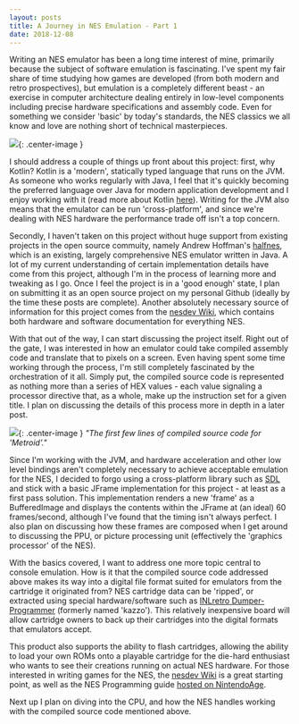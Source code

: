 ```yaml
---
layout: posts
title: A Journey in NES Emulation - Part 1
date: 2018-12-08
---
```


Writing an NES emulator has been a long time interest of mine, primarily because the subject of software emulation is fascinating. I've spent my fair share of time studying how games are developed (from both modern and retro prospectives), but emulation is a completely different beast - an exercise in computer architecture dealing entirely in low-level components including precise hardware specifications and assembly code. Even for something we consider 'basic' by today's standards, the NES classics we all know and love are nothing short of technical masterpieces.

![](https://chadramsey.github.io/assets/images/2018/nes-emu-one.PNG){: .center-image }

I should address a couple of things up front about this project: first, why Kotlin? Kotlin is a 'modern', statically typed language that runs on the JVM. As someone who works regularly with Java, I feel that it's quickly becoming the preferred language over Java for modern application development and I enjoy working with it (read more about Kotlin [here](https://kotlinlang.org/)). Writing for the JVM also means that the emulator can be run 'cross-platform', and since we're dealing with NES hardware the performance trade off isn't a top concern.

Secondly, I haven't taken on this project without huge support from existing projects in the open source commuity, namely Andrew Hoffman's [halfnes](https://github.com/andrew-hoffman/halfnes), which is an existing, largely comprehensive NES emulator written in Java. A lot of my current understanding of certain implementation details have come from this project, although I'm in the process of learning more and tweaking as I go. Once I feel the project is in a 'good enough' state, I plan on submitting it as an open source project on my personal Github (ideally by the time these posts are complete). Another absolutely necessary source of information for this project comes from the [nesdev Wiki](https://wiki.nesdev.com/w/index.php/NES_reference_guide), which contains both hardware and software documentation for everything NES.

With that out of the way, I can start discussing the project itself. Right out of the gate, I was interested in how an emulator could take compiled assembly code and translate that to pixels on a screen. Even having spent some time working through the process, I'm still completely fascinated by the orchestration of it all. Simply put, the compiled source code is represented as nothing more than a series of HEX values - each value signaling a processor directive that, as a whole, make up the instruction set for a given title. I plan on discussing the details of this process more in depth in a later post.

![](https://chadramsey.github.io/assets/images/2018/nes-emu-two.PNG){: .center-image }
*"The first few lines of compiled source code for 'Metroid'."*

Since I'm working with the JVM, and hardware acceleration and other low level bindings aren't completely necessary to achieve acceptable emulation for the NES, I decided to forgo using a cross-platform library such as [SDL](https://www.libsdl.org/) and stick with a basic JFrame implementation for this project - at least as a first pass solution. This implementation renders a new 'frame' as a BufferedImage and displays the contents within the JFrame at (an ideal) 60 frames/second, although I've found that the timing isn't always perfect. I also plan on discussing how these frames are composed when I get around to discussing the PPU, or picture processing unit (effectively the 'graphics processor' of the NES).

With the basics covered, I want to address one more topic central to console emulation. How is it that the compiled source code addressed above makes its way into a digital file format suited for emulators from the cartridge it originated from? NES cartridge data can be 'ripped', or extracted using special hardware/software such as [INLretro Dumper-Programmer](http://www.infiniteneslives.com/inlretro.php) (formerly named 'kazzo'). This relatively inexpensive board will allow cartridge owners to back up their cartridges into the digital formats that emulators accept. 

This product also supports the ability to flash cartridges, allowing the ability to load your own ROMs onto a playable cartridge for the die-hard enthusiast who wants to see their creations running on actual NES hardware. For those interested in writing games for the NES, the [nesdev Wiki](https://wiki.nesdev.com/w/index.php/NES_reference_guide) is a great starting point, as well as the NES Programming guide [hosted on NintendoAge](http://nintendoage.com/forum/messageview.cfm?catid=22&threadid=7155).

Next up I plan on diving into the CPU, and how the NES handles working with the compiled source code mentioned above.